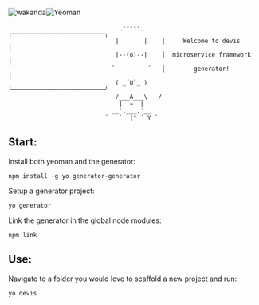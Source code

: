 ![wakanda](https://wakanda.github.io/images/logo.png)![Yeoman](https://scotch.io/wp-content/uploads/2015/11/yeoman-logo.png)



```
                               _-----_     ╭──────────────────────────╮
                              |       |    │     Welcome to devis     │
                              |--(o)--|    │  microservice framework  │
                             `---------´   │        generator!        │
                              ( _´U`_ )    ╰──────────────────────────╯
                              /___A___\   /
                               |  ~  |     
                             __'.___.'__   
                           ´   `  |° ´ Y ` 

```
## Start:
Install both yeoman and the generator:
```
npm install -g yo generator-generator
```

Setup a generator project:
```
yo generator
```

Link the generator in the global node modules:
```
npm link
```
## Use:
Navigate to a folder you would love to scaffold a new project and run:
```
yo devis
```


 
